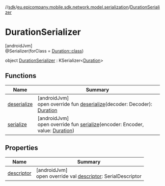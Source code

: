 //[sdk](../../../index.md)/[eu.epicompany.mobile.sdk.network.model.serialization](../index.md)/[DurationSerializer](index.md)

# DurationSerializer

[androidJvm]\
@Serializer(forClass = [Duration::class](https://developer.android.com/reference/kotlin/java/time/Duration.html))

object [DurationSerializer](index.md) : KSerializer&lt;[Duration](https://developer.android.com/reference/kotlin/java/time/Duration.html)&gt;

## Functions

| Name | Summary |
|---|---|
| [deserialize](deserialize.md) | [androidJvm]<br>open override fun [deserialize](deserialize.md)(decoder: Decoder): [Duration](https://developer.android.com/reference/kotlin/java/time/Duration.html) |
| [serialize](serialize.md) | [androidJvm]<br>open override fun [serialize](serialize.md)(encoder: Encoder, value: [Duration](https://developer.android.com/reference/kotlin/java/time/Duration.html)) |

## Properties

| Name | Summary |
|---|---|
| [descriptor](descriptor.md) | [androidJvm]<br>open override val [descriptor](descriptor.md): SerialDescriptor |
